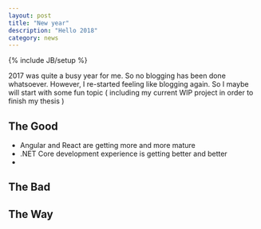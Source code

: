 ```yaml
---
layout: post
title: "New year"
description: "Hello 2018"
category: news
---
```

{% include JB/setup %}

2017 was quite a busy year for me. So no blogging has been done whatsoever.
However, I re-started feeling like blogging again. So I maybe will start with some fun topic ( including my current WIP project in order to finish my thesis )

## The Good
- Angular and React are getting more and more mature
- .NET Core development experience is getting better and better
- 

## The Bad

## The Way
